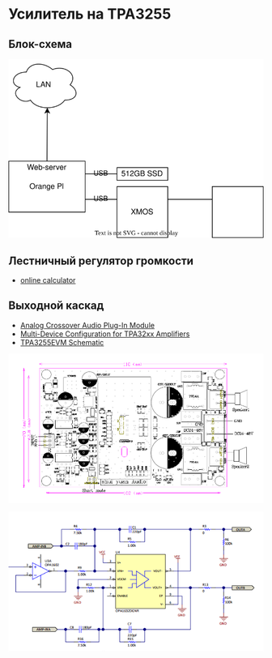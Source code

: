 # Усилитель на TPA3255

## Блок-схема

![](block-schema.svg)


## Лестничный регулятор громкости

* [online calculator](http://www.eijndhoven.net/jos/attenuator-calculator/index.html)


## Выходной каскад

* [Analog Crossover Audio Plug-In Module](slau742.pdf)  
* [Multi-Device Configuration for TPA32xx Amplifiers](slaa787.pdf)  
* [TPA3255EVM Schematic](slar129a.pdf)

![](shui_yuan_audio.png)


![](out1.png)

